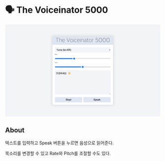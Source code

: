 # 🗣 The Voiceinator 5000

![title](./img/Readme.png)

## About

텍스트를 입력하고 Speak 버튼을 누르면 음성으로 읽어준다.

목소리를 변경할 수 있고 Rate와 Pitch를 조절할 수도 있다.
